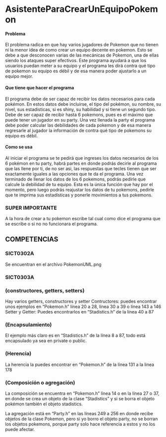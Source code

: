 # AsistenteParaCrearUnEquipoPokemon

#### Problema
El problema radica en que hay varios jugadores de Pokemon que no tienen ni la menor idea de como crear un equipo decente en pokemon. Esto se debe a que desconocen varias de las mecánicas de Pokemon, una de ellas siendo los ataques super efectivos. Este programa ayudará a que los usuarios puedan meter a su equipo y el programa les dirá contra qué tipo de pokemon su equipo es débil y de esa manera poder ajustarlo a un equipo mejor.

#### Que tiene que hacer el programa
El programa debe de ser capaz de recibir los datos necesarios para cada pokémon. En estos datos debe incluirse, el tipo del pokémon, su nombre, su nivel, sus estadísticas, si es shiny, su habilidad y si tiene un segundo tipo. Debe de ser capaz de recibir hasta 6 pokemons, pues es el máximo que puede tener un jugador en su party. Una vez llenada la party el programa debe poder calcular las debilidades de cada pokemon y de esa manera regresarle al jugador la información de contra qué tipo de pokemons su equipo es débil.

#### Como se usa
Al iniciar el programa se te pedirá que ingreses los datos necesarios de los 6 pokémon en tu party, habrá partes en donde podrás decirle al programa que las llene por ti, de no ser asi, las respuestas que tecles tienen que ser exactamente iguales a las opciones que te da el programa. Una vez terminado de llenar los datos de los 6 pokemons, podrás pedirle que calcule la debilidad de tu equipo. Esta es la única función que hay por el momento, pero luego podrás reajustar los datos de tu pokemons, pedirle que te imprima sus estadísticas y ponerle movimientos a tus pokemons.

### SUPER IMPORTANTE
A la hora de crear a tu pokemon escribe tal cual como dice el programa que se escribe o si no no funcionara el programa.

## COMPETENCIAS

### SICT0302A
Se encuentran en el archivo PokemonUML.png

### SICT0303A
### (constructores, getters, setters)
Hay varios getters, constructores y setter
Contructores: puedes encontrar unos ejemplos en “Pokemon.h” línea 20 a 28, línea 30 a 39 o línea 143 a 146
Setter y Getter: Puedes encontrarlos en “Stadistics.h” de la línea 40 a 87

### (Encapsulamiento)
El ejemplo más claro es en “Stadistics.h” de la línea 8 a 87, todo está encapsulado ya sea en private o public.

### (Herencia)
La herencia la puedes encontrar en “Pokemon.h” de la línea 131 a la linea 178

### (Composición o agregación)
La composición se encuentra en “Pokemon.h” línea 14 o en la línea 27 o 37, en donde se crea un objeto de la clase “Stadistics” y si se borra el objeto pokémon también el objeto stadistics.

La agregación está en “Party.h” en las líneas 249 a 256 en donde recibe objetos de la clase Pokemon, pero si yo borro el objeto party, no se borran los objetos pokemons, porque party solo hace referencia a estos y no los puede afectar. 

